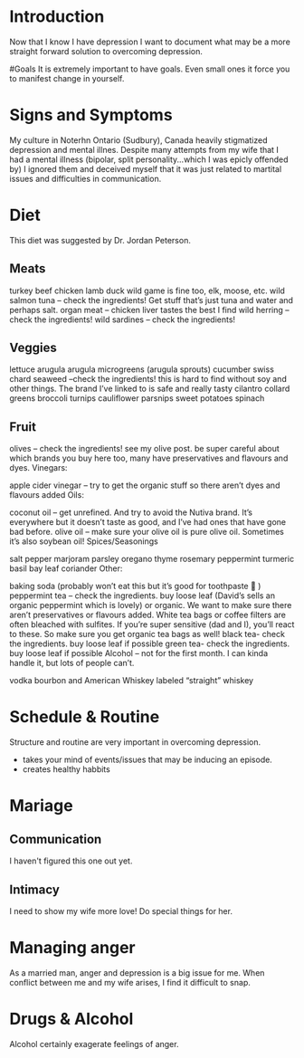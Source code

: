 # Introduction
Now that I know I have depression I want to document what may be a more straight forward solution to overcoming depression.

#Goals
It is extremely important to have goals. Even small ones it force you to manifest change in yourself.

# Signs and Symptoms
My culture in Noterhn Ontario (Sudbury), Canada heavily stigmatized depression and mental illnes. Despite many attempts from my wife that I had a mental illness (bipolar, split personality...which I was epicly offended by) I ignored them and deceived myself that it was just related to martital issues and difficulties in communication.

# Diet
This diet was suggested by Dr. Jordan Peterson.

## Meats
turkey
beef
chicken
lamb
duck
wild game is fine too, elk, moose, etc.
wild salmon
tuna – check the ingredients! Get stuff that’s just tuna and water and perhaps salt.
organ meat – chicken liver tastes the best I find
wild herring – check the ingredients!
wild sardines – check the ingredients!

## Veggies

lettuce
arugula
arugula microgreens (arugula sprouts)
cucumber
swiss chard
seaweed –check the ingredients! this is hard to find without soy and other things. The brand I’ve linked to is safe and really tasty
cilantro
collard greens
broccoli
turnips
cauliflower
parsnips
sweet potatoes
spinach

## Fruit

olives – check the ingredients! see my olive post. be super careful about which brands you buy here too, many have preservatives and flavours and dyes.
Vinegars:

apple cider vinegar – try to get the organic stuff so there aren’t dyes and flavours added
Oils:

coconut oil – get unrefined. And try to avoid the Nutiva brand. It’s everywhere but it doesn’t taste as good, and I’ve had ones that have gone bad before.
olive oil – make sure your olive oil is pure olive oil. Sometimes it’s also soybean oil!
Spices/Seasonings

salt
pepper
marjoram
parsley
oregano
thyme
rosemary
peppermint
turmeric
basil
bay leaf
coriander
Other:

baking soda (probably won’t eat this but it’s good for toothpaste 🙂 )
peppermint tea – check the ingredients. buy loose leaf (David’s sells an organic peppermint which is lovely) or organic. We want to make sure there aren’t preservatives or flavours added. White tea bags or coffee filters are often bleached with sulfites. If you’re super sensitive (dad and I), you’ll react to these. So make sure you get organic tea bags as well!
black tea- check the ingredients. buy loose leaf if possible
green tea- check the ingredients. buy loose leaf if possible
Alcohol – not for the first month. I can kinda handle it, but lots of people can’t.

vodka
bourbon and American Whiskey labeled “straight” whiskey
# Schedule & Routine
Structure and routine are very important in overcoming depression.
- takes your mind of events/issues that may be inducing an episode.
- creates healthy habbits

# Mariage

## Communication
I haven't figured this one out yet.
## Intimacy
I need to show my wife more love! Do special things for her.

# Managing anger
As a married man, anger and depression is a big issue for me. When conflict between me and my wife arises, I find it difficult to snap.

# Drugs & Alcohol
Alcohol certainly exagerate feelings of anger.
